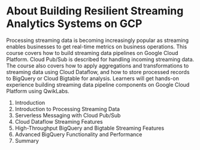 # About Building Resilient Streaming Analytics Systems on GCP

Processing streaming data is becoming increasingly popular as streaming enables businesses to get real-time metrics on business operations. This course covers how to build streaming data pipelines on Google Cloud Platform. Cloud Pub/Sub is described for handling incoming streaming data. The course also covers how to apply aggregations and transformations to streaming data using Cloud Dataflow, and how to store processed records to BigQuery or Cloud Bigtable for analysis. Learners will get hands-on experience building streaming data pipeline components on Google Cloud Platform using QwikLabs.

1. Introduction
2. Introduction to Processing Streaming Data
3. Serverless Messaging with Cloud Pub/Sub
4. Cloud Dataflow Streaming Features
5. High-Throughput BigQuery and Bigtable Streaming Features
6. Advanced BigQuery Functionality and Performance
7. Summary